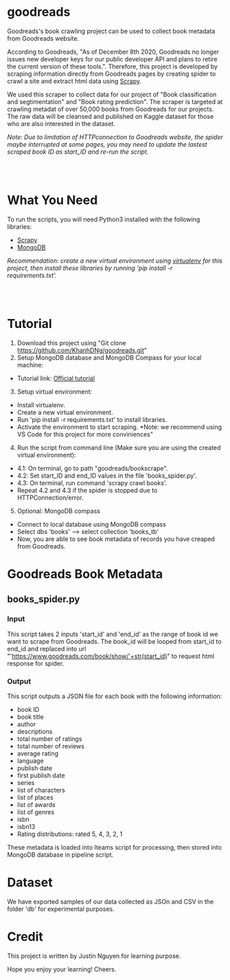 # goodreads
Goodreads's book crawling project can be used to collect book metadata from Goodreads website.

According to Goodreads, "As of December 8th 2020, Goodreads no longer issues new developer keys for our public developer API and plans to retire the current 
version of these tools.". Therefore, this project is developed by scraping information directly from Goodreads pages by creating spider to crawl a site and extract
html data using [Scrapy](https://docs.scrapy.org/en/latest/).

We used this scraper to collect data for our project of "Book classification and segtimentation" and "Book rating prediction". The scraper is targeted at crawling 
metadat of over 50,000 books from Goodreads for our projects. The raw data will be cleansed and published on Kaggle dataset for those who are also interested in
the dataset.

*Note: Due to limitation of HTTPconnection to Goodreads website, the spider maybe interrupted at some pages, you may need to update the lastest scraped book ID as 
start_ID and re-run the script.*

<br><br>

# What You Need

To run the scripts, you will need Python3 installed with the following libraries:
- [Scrapy](https://docs.scrapy.org/en/latest/intro/install.html)
- [MongoDB](https://docs.mongodb.com/manual/installation/)

*Recommendation: create a new virtual environment using [virtualenv](https://pypi.org/project/virtualenv/) for this project, 
then install these libraries by running 'pip install -r requirements.txt'.*

<br><br>

# Tutorial
1. Download this project using "Git clone https://github.com/KhanhDNg/goodreads.git"
2. Setup MongoDB database and MongoDB Compass for your local machine:
- Tutorial link: [Official tutorial](https://docs.mongodb.com/manual/installation/)
3. Setup virtual environment:
- Install virtualenv.
- Create a new virtual environment.
- Run 'pip install -r requirements.txt' to install libraries.
- Activate the environment to start scraping.
*Note: we recommend using VS Code for this project for more conviniences"
4. Run the script from command line (Make sure you are using the created virtual environment):
- 4.1: On terminal, go to path "goodreads/bookscrape".
- 4.2: Set start_ID and end_ID values in the file 'books_spider.py'.
- 4.3: On terminal, run command 'scrapy crawl books'.
- Repeat 4.2 and 4.3 if the spider is stopped due to HTTPConnection/error.

5. Optional: MongoDB compass
- Connect to local database using MongoDB compass
- Select dbs 'books' --> select collection 'books_tb'
- Now, you are able to see book metadata of records you have creaped from Goodreads.

# Goodreads Book Metadata
## books_spider.py
### Input
This script takes 2 inputs 'start_id' and 'end_id' as the range of book id we want to scrape from Goodreads. The book_id will be looped from start_id to end_id
and replaced into url "'https://www.goodreads.com/book/show/'+str(start_id)" to request html response for spider.

### Output
This script outputs a JSON file for each book with the following information:

- book ID
- book title
- author
- descriptions
- total number of ratings
- total number of reviews
- average rating
- language
- publish date
- first publish date
- series
- list of characters
- list of places
- list of awards
- list of genres
- isbn
- isbn13
- Rating distributions: rated 5, 4, 3, 2, 1

These metadata is loaded into Iteams script for processing, then stored into MongoDB database in pipeline script.

# Dataset
We have exported samples of our data collected as JSOn and CSV in the folder 'db' for experimental purposes.

# Credit
This project is written by Justin Nguyen for learning purpose.

Hope you enjoy your learning! Cheers.
